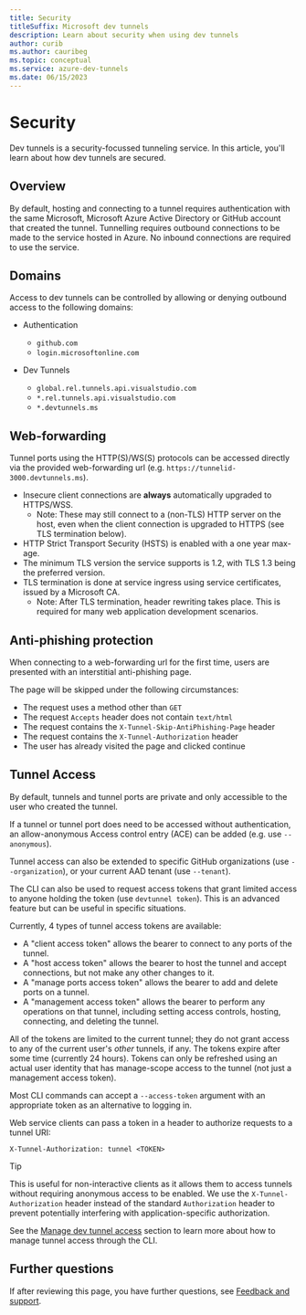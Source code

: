 ```yaml
---
title: Security
titleSuffix: Microsoft dev tunnels
description: Learn about security when using dev tunnels
author: curib
ms.author: cauribeg
ms.topic: conceptual
ms.service: azure-dev-tunnels
ms.date: 06/15/2023 
---
```

# Security

Dev tunnels is a security-focussed tunneling service.
In this article, you'll learn about how dev tunnels are secured.

## Overview

By default, hosting and connecting to a tunnel requires authentication with the same Microsoft, Microsoft Azure Active Directory or GitHub account that created the tunnel. Tunnelling requires outbound connections to be made to the service hosted in Azure. No inbound connections are required to use the service.

## Domains

Access to dev tunnels can be controlled by allowing or denying outbound access to the following domains:

- Authentication
  - `github.com`
  - `login.microsoftonline.com`

- Dev Tunnels
  - `global.rel.tunnels.api.visualstudio.com`
  - `*.rel.tunnels.api.visualstudio.com`
  - `*.devtunnels.ms`

## Web-forwarding

Tunnel ports using the HTTP(S)/WS(S) protocols can be accessed directly via the provided web-forwarding url (e.g. `https://tunnelid-3000.devtunnels.ms`).

- Insecure client connections are **always** automatically upgraded to HTTPS/WSS.
  - Note: These may still connect to a (non-TLS) HTTP server on the host, even when the client connection is upgraded to HTTPS (see TLS termination below).
- HTTP Strict Transport Security (HSTS) is enabled with a one year max-age.
- The minimum TLS version the service supports is 1.2, with TLS 1.3 being the preferred version.
- TLS termination is done at service ingress using service certificates, issued by a Microsoft CA.
  - Note: After TLS termination, header rewriting takes place. This is required for many web application development scenarios.

## Anti-phishing protection

When connecting to a web-forwarding url for the first time, users are presented with an interstitial anti-phishing page.

The page will be skipped under the following circumstances:
- The request uses a method other than `GET`
- The request `Accepts` header does not contain `text/html`
- The request contains the `X-Tunnel-Skip-AntiPhishing-Page` header
- The request contains the `X-Tunnel-Authorization` header
- The user has already visited the page and clicked continue

## Tunnel Access

By default, tunnels and tunnel ports are private and only accessible to the user who created the tunnel.

If a tunnel or tunnel port does need to be accessed without authentication, an allow-anonymous Access control entry (ACE) can be added (e.g. use `--anonymous`).

Tunnel access can also be extended to specific GitHub organizations (use `--organization`), or your current AAD tenant (use `--tenant`).

The CLI can also be used to request access tokens that grant limited access to anyone holding the token (use `devtunnel token`). This is an advanced feature but can be useful in specific situations.

Currently, 4 types of tunnel access tokens are available:

- A "client access token" allows the bearer to connect to any ports of the tunnel.
- A "host access token" allows the bearer to host the tunnel and accept connections, but not make any other changes to it.
- A "manage ports access token" allows the bearer to add and delete ports on a tunnel.
- A "management access token" allows the bearer to perform any operations on that tunnel, including setting access controls, hosting, connecting, and deleting the tunnel.

All of the tokens are limited to the current tunnel; they do not grant access to any of the current user's _other_ tunnels, if any. The tokens expire after some time (currently 24 hours). Tokens can only be refreshed using an actual user identity that has manage-scope access to the tunnel (not just a management access token).

Most CLI commands can accept a `--access-token` argument with an appropriate token as an alternative to logging in.

Web service clients can pass a token in a header to authorize requests to a tunnel URI:

```http
X-Tunnel-Authorization: tunnel <TOKEN>
```

> [!TIP]
> This is useful for non-interactive clients as it allows them to access tunnels without requiring anonymous access to be enabled. We use the `X-Tunnel-Authorization` header instead of the standard `Authorization` header to prevent potentially interfering with application-specific authorization.

See the [Manage dev tunnel access](cli-commands.md#advanced-manage-dev-tunnel-access) section to learn more about how to manage tunnel access through the CLI.

## Further questions

If after reviewing this page, you have further questions, see [Feedback and support](support.md#feedback-and-support).
